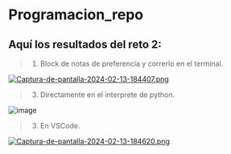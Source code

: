# Programacion_repo

## Aquí los resultados del reto 2:
>1. Block de notas de preferencia y correrlo en el terminal.

[![Captura-de-pantalla-2024-02-13-184407.png](https://i.postimg.cc/N0PbJkNg/Captura-de-pantalla-2024-02-13-184407.png)](https://postimg.cc/sB7p17d8)

>3. Directamente en el interprete de python.

![image](https://github.com/SebastianCespedes12/Programacion_repo/assets/159057371/40533d2c-b2ac-4680-92a1-1cb7cbfb860a)

>3. En VSCode.

[![Captura-de-pantalla-2024-02-13-184620.png](https://i.postimg.cc/g0f8LSS6/Captura-de-pantalla-2024-02-13-184620.png)](https://postimg.cc/4KQmr5TJ)
